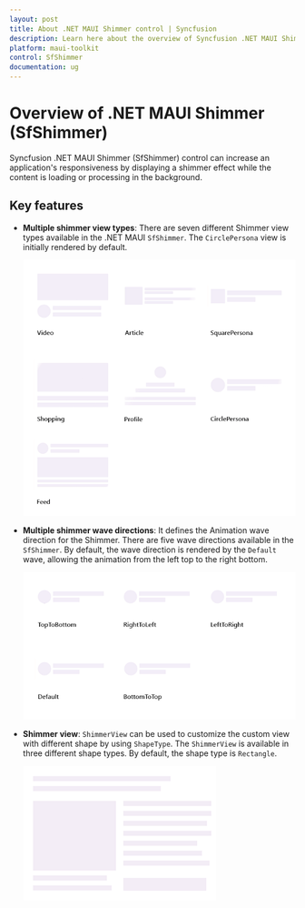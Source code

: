 ```yaml
---
layout: post
title: About .NET MAUI Shimmer control | Syncfusion
description: Learn here about the overview of Syncfusion .NET MAUI Shimmer (SfShimmer) control, its basic features, elements and more.
platform: maui-toolkit
control: SfShimmer
documentation: ug
---
```


# Overview of .NET MAUI Shimmer (SfShimmer)

Syncfusion .NET MAUI Shimmer (SfShimmer) control can increase an application's responsiveness by displaying a shimmer effect while the content is loading or processing in the background.

## Key features

* **Multiple shimmer view types**: There are seven different Shimmer view types available in the .NET MAUI `SfShimmer`. The `CirclePersona` view is initially rendered by default.

    ![Multiple Shimmer View in .NET MAUI.](images/overview/maui-multiple-shimmer-views.gif)

* **Multiple shimmer wave directions**: It defines the Animation wave direction for the Shimmer. There are five wave directions available in the `SfShimmer`. By default, the wave direction is rendered by the `Default` wave, allowing the animation from the left top to the right bottom.

    ![Multiple Shimmer Wave Directions in .NET MAUI.](images/overview/maui-multiple-shimmer-wave-directions.gif)

* **Shimmer view**: `ShimmerView` can be used to customize the custom view with different shape by using `ShapeType`. The `ShimmerView` is available in three different shape types. By default, the shape type is `Rectangle`.

    ![Shimmer Custom view in .NET MAUI.](images/overview/maui-custom-view.gif)